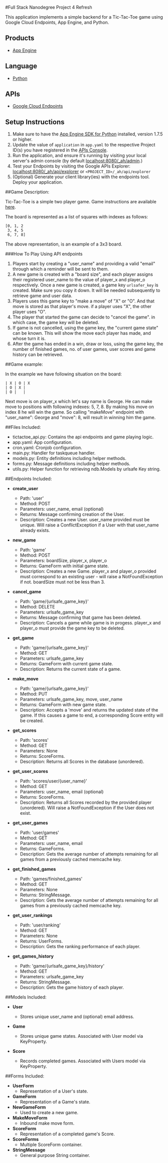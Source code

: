 #Full Stack Nanodegree Project 4 Refresh

This application implements a simple backend for a Tic-Tac-Toe game using
Google Cloud Endpoints, App Engine, and Python.

## Products
- [App Engine][1]

## Language
- [Python][2]

## APIs
- [Google Cloud Endpoints][3]

## Setup Instructions

1. Make sure to have the [App Engine SDK for Python][4] installed, version
   1.7.5 or higher.
2. Update the value of `application` in `app.yaml` to the respective Project ID(s) 
   you have registered in the [APIs Console][5].
3. Run the application, and ensure it's running by visiting your local server's
   admin console (by default [localhost:8080/_ah/admin][6].)
4. Test your Endpoints by visiting the Google APIs Explorer: 
  [localhost:8080/_ah/api/explorer][7] or `<PROJECT_ID>/_ah/api/explorer`
5. (Optional) Generate your client library(ies) with the endpoints tool. 
    Deploy your application.

##Game Description:

Tic-Tac-Toe is a simple two player game. Game instructions are available
[here](https://en.wikipedia.org/wiki/Tic-tac-toe).

The board is represented as a list of squares with indexes as follows:
  
    [0, 1, 2  
     3, 4, 5  
     6, 7, 8]

The above representation, is an example of a 3x3 board.

###How To Play Using API endpoints

1.  Players start by creating a "user_name" and providing a valid "email" through 
    which a reminder will be sent to them.
2.  A new game is created with a "board size", and each player assigns their registered 
    user_name to the value of player_x and player_o respectively. Once a new game is created, 
    a game key `urlsafer_key` is created. Make sure you copy it down. It will be needed subsequently 
    to retrieve game and user data.
3.  Players uses this game key to "make a move" of "X" or "O". And that move is stored 
    as that player's move. if a player uses "X", the other player uses "O".
4.  The player that started the game can decide to "cancel the game". in which case, 
    the game key will be deleted.
5.  If game is not cancelled, using the game key, the "current game state" can be known. 
    This will show the move each player has made, and whose turn it is.
6.  After the game has ended in a win, draw or loss, using the game key, 
    the number of finished games, no. of user games, user scores and game history can be retrieved.

##Game example:

In the example we have following situation on the board:
  
    | X | O | X  
    | O | X |  
    | O |   |

Next move is on player_x which let's say name is George. He can make move to
positions with following indexes: 5, 7, 8. By making his move on index 8 he
will win the game. So calling "makeMove" endpoint with "user_name": George and
"move": 8, will result in winning him the game.

##Files Included:

 - tictactoe_api.py: Contains the api endpoints and game playing logic.
 - app.yaml:    App configuration.
 - cron.yaml:   Cronjob configuration.
 - main.py:     Handler for taskqueue handler.
 - models.py:   Entity definitions including helper methods.
 - forms.py:    Message definitions including helper methods.
 - utils.py:    Helper function for retrieving ndb.Models by urlsafe Key string.

##Endpoints Included:
 
 - **create_user**
    - Path: 'user'
    - Method: POST
    - Parameters: user_name, email (optional)
    - Returns: Message confirming creation of the User.
    - Description: Creates a new User. user_name provided must be unique. Will 
    raise a ConflictException if a User with that user_name already exists.
    
 - **new_game**
    - Path: 'game'
    - Method: POST
    - Parameters: boardSize, player_x, player_o
    - Returns: GameForm with initial game state.
    - Description: Creates a new Game. player_x and player_o provided must correspond to an
    existing user - will raise a NotFoundException if not. boardSize must not be less than 3.
 
 - **cancel_game**
    - Path: 'game/{urlsafe_game_key}'
    - Method: DELETE
    - Parameters: urlsafe_game_key
    - Returns: Message confirming that game has been deleted.
    - Description: Cancels a game while game is in progess. player_x and player_o must provide 
    the game key to be deleted.
         
 - **get_game**
    - Path: 'game/{urlsafe_game_key}'
    - Method: GET
    - Parameters: urlsafe_game_key
    - Returns: GameForm with current game state.
    - Description: Returns the current state of a game.
    
 - **make_move**
    - Path: 'game/{urlsafe_game_key}'
    - Method: PUT
    - Parameters: urlsafe_game_key, move, user_name
    - Returns: GameForm with new game state.
    - Description: Accepts a 'move' and returns the updated state of the game.
    If this causes a game to end, a corresponding Score entity will be created.
   
 - **get_scores**
    - Path: 'scores'
    - Method: GET
    - Parameters: None
    - Returns: ScoreForms.
    - Description: Returns all Scores in the database (unordered).
    
 - **get_user_scores**  
    - Path: 'scores/user/{user_name}'
    - Method: GET
    - Parameters: user_name, email (optional)
    - Returns: ScoreForms. 
    - Description: Returns all Scores recorded by the provided player (unordered).
    Will raise a NotFoundException if the User does not exist.
    
 - **get_user_games**
    - Path: 'user/games'
    - Method: GET
    - Parameters: user_name, email
    - Returns: GameForms.
    - Description: Gets the average number of attempts remaining for all games
    from a previously cached memcache key.
    
 - **get_finished_games**
    - Path: 'games/finished_games'
    - Method: GET
    - Parameters: None
    - Returns: StringMessage.
    - Description: Gets the average number of attempts remaining for all games
    from a previously cached memcache key.
    
 - **get_user_rankings**
    - Path: 'user/ranking'
    - Method: GET
    - Parameters: None
    - Returns: UserForms.
    - Description: Gets the ranking performance of each player.
      
 - **get_games_history**
    - Path: 'game/{urlsafe_game_key}/history'
    - Method: GET
    - Parameters: urlsafe_game_key
    - Returns: StringMessage.
    - Description: Gets the game history of each player.  

##Models Included:
 
 - **User**
    - Stores unique user_name and (optional) email address.
    
 - **Game**
    - Stores unique game states. Associated with User model via KeyProperty.
    
 - **Score**
    - Records completed games. Associated with Users model via KeyProperty.
    
##Forms Included:
 
 - **UserForm**
    - Representation of a User's state.
 - **GameForm**
    - Representation of a Game's state. 
 - **NewGameForm**
    - Used to create a new game. 
 - **MakeMoveForm**
    - Inbound make move form.
 - **ScoreForm**
    - Representation of a completed game's Score.
 - **ScoreForms**
    - Multiple ScoreForm container.
 - **StringMessage**
    - General purpose String container.
    
    
[1]: https://developers.google.com/appengine
[2]: http://python.org/
[3]: https://developers.google.com/appengine/docs/python/endpoints/
[4]: https://developers.google.com/appengine/downloads
[5]: https://code.google.com/apis/console
[6]: http://localhost:8080/_ah/admin
[7]: http://localhost:8080/_ah/api/explorer
